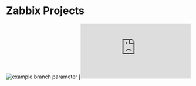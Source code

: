 # Zabbix Projects

![example branch parameter](https://github.com/github/docs/actions/workflows/main.yml/badge.svg?branch=feature-1)
[![Build Status](https://github.com/IamJeronimo/Zabbix-Projects/blob/main/README.md)

